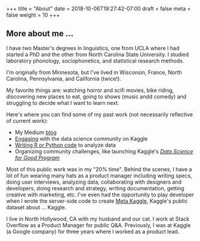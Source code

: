 +++ 
title = "About" 
date = 2018-10-06T19:27:42-07:00 
draft = false 
meta = false
weight = 10
+++

## More about me ...
I have two Master's degrees in linguistics, one from UCLA where I had started a PhD and the other from North Carolina State University. I studied laboratory phonology, sociophonetics, and statistical research methods.

I'm originally from Minnesota, but I've lived in Wisconsin, France, North Carolina, Pennsylvania, and California (twice!).

My favorite things are: watching horror and scifi movies, bike riding, discovering new places to eat, going to shows (music andd comedy) and struggling to decide what I want to learn next.

Here's where you can find some of my past work (not necessarily reflective of current work):

* My Medium [blog](https://medium.com/@meganrisdal)
* [Engaging](https://www.kaggle.com/mrisdal/discussion) with the data science community on Kaggle
* [Writing R or Python code](https://www.kaggle.com/mrisdal/kernels?sortBy=voteCount&group=profile&pageSize=20&userId=495305) to analyze data
* Organizing community challenges, like launching Kaggle's [_Data Science for Good Program_](http://blog.kaggle.com/2017/11/16/introducing-data-science-for-good-events-on-kaggle/)

Most of this public work was in my "20% time". Behind the scenes, I have a lot of fun wearing many hats as a product manager including writing specs, doing user interviews, analyzing data, collaborating with designers and developers, doing research and strategy, writing documentation, getting creative with marketing, etc. I've even had the opportunity to play developer when I wrote the server-side code to create [Meta Kaggle](https://www.kaggle.com/kaggle/meta-kaggle), Kaggle's public dataset about ... Kaggle.

I live in North Hollywood, CA with my husband and our cat. I work at Stack Overflow as a Product Manager for public Q&A. Previously, I was at Kaggle (a Google company) for three years where I worked as a product lead.